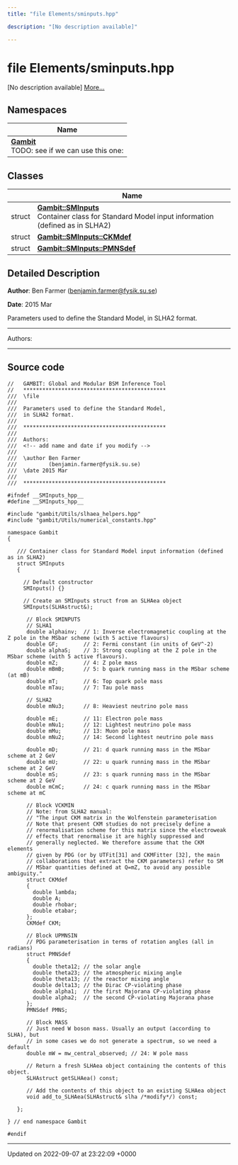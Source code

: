 ```yaml
---
title: "file Elements/sminputs.hpp"

description: "[No description available]"

---
```


# file Elements/sminputs.hpp

[No description available] [More...](#detailed-description)

## Namespaces

| Name           |
| -------------- |
| **[Gambit](/documentation/code/namespaces/namespacegambit/)** <br>TODO: see if we can use this one:  |

## Classes

|                | Name           |
| -------------- | -------------- |
| struct | **[Gambit::SMInputs](/documentation/code/classes/structgambit_1_1sminputs/)** <br>Container class for Standard Model input information (defined as in SLHA2)  |
| struct | **[Gambit::SMInputs::CKMdef](/documentation/code/classes/structgambit_1_1sminputs_1_1ckmdef/)**  |
| struct | **[Gambit::SMInputs::PMNSdef](/documentation/code/classes/structgambit_1_1sminputs_1_1pmnsdef/)**  |

## Detailed Description


**Author**: Ben Farmer ([benjamin.farmer@fysik.su.se](mailto:benjamin.farmer@fysik.su.se)) 

**Date**: 2015 Mar

Parameters used to define the Standard Model, in SLHA2 format.



------------------

Authors:



------------------




## Source code

```
//   GAMBIT: Global and Modular BSM Inference Tool
//   *********************************************
///  \file
///
///  Parameters used to define the Standard Model,
///  in SLHA2 format.
///
///  *********************************************
///
///  Authors:
///  <!-- add name and date if you modify -->
///
///  \author Ben Farmer
///          (benjamin.farmer@fysik.su.se)
///  \date 2015 Mar
///
///  *********************************************

#ifndef __SMInputs_hpp__
#define __SMInputs_hpp__

#include "gambit/Utils/slhaea_helpers.hpp"
#include "gambit/Utils/numerical_constants.hpp"

namespace Gambit
{

   /// Container class for Standard Model input information (defined as in SLHA2)
   struct SMInputs
   {

     // Default constructor
     SMInputs() {}

     // Create an SMInputs struct from an SLHAea object
     SMInputs(SLHAstruct&);

      // Block SMINPUTS
      // SLHA1
      double alphainv;  // 1: Inverse electromagnetic coupling at the Z pole in the MSbar scheme (with 5 active flavours)
      double GF;        // 2: Fermi constant (in units of GeV^-2)
      double alphaS;    // 3: Strong coupling at the Z pole in the MSbar scheme (with 5 active flavours).
      double mZ;        // 4: Z pole mass
      double mBmB;      // 5: b quark running mass in the MSbar scheme (at mB)
      double mT;        // 6: Top quark pole mass
      double mTau;      // 7: Tau pole mass

      // SLHA2
      double mNu3;      // 8: Heaviest neutrino pole mass

      double mE;        // 11: Electron pole mass
      double mNu1;      // 12: Lightest neutrino pole mass
      double mMu;       // 13: Muon pole mass
      double mNu2;      // 14: Second lightest neutrino pole mass

      double mD;        // 21: d quark running mass in the MSbar scheme at 2 GeV
      double mU;        // 22: u quark running mass in the MSbar scheme at 2 GeV
      double mS;        // 23: s quark running mass in the MSbar scheme at 2 GeV
      double mCmC;      // 24: c quark running mass in the MSbar scheme at mC

      // Block VCKMIN
      // Note: from SLHA2 manual:
      // "The input CKM matrix in the Wolfenstein parameterisation
      // Note that present CKM studies do not precisely define a
      // renormalisation scheme for this matrix since the electroweak
      // effects that renormalise it are highly suppressed and
      // generally neglected. We therefore assume that the CKM elements
      // given by PDG (or by UTFit[31] and CKMFitter [32], the main
      // collaborations that extract the CKM parameters) refer to SM
      // MSbar quantities defined at Q=mZ, to avoid any possible ambiguity."
      struct CKMdef
      {
        double lambda;
        double A;
        double rhobar;
        double etabar;
      };
      CKMdef CKM;

      // Block UPMNSIN
      // PDG parameterisation in terms of rotation angles (all in radians)
      struct PMNSdef
      {
        double theta12; // the solar angle
        double theta23; // the atmospheric mixing angle
        double theta13; // the reactor mixing angle
        double delta13; // the Dirac CP-violating phase
        double alpha1;  // the first Majorana CP-violating phase
        double alpha2;  // the second CP-violating Majorana phase
      };
      PMNSdef PMNS;

      // Block MASS
      // Just need W boson mass. Usually an output (according to SLHA), but
      // in some cases we do not generate a spectrum, so we need a default
      double mW = mw_central_observed; // 24: W pole mass

      // Return a fresh SLHAea object containing the contents of this object.
      SLHAstruct getSLHAea() const;

      // Add the contents of this object to an existing SLHAea object
      void add_to_SLHAea(SLHAstruct& slha /*modify*/) const;

   };

} // end namespace Gambit

#endif
```


-------------------------------

Updated on 2022-09-07 at 23:22:09 +0000
